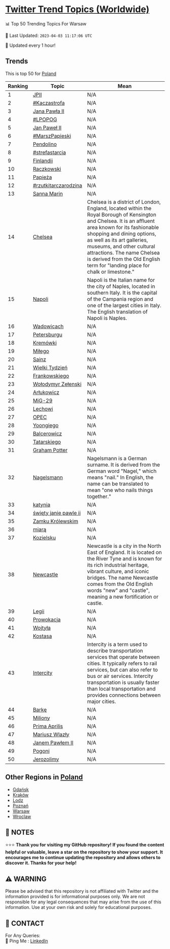 [Twitter Trend Topics (Worldwide)](https://github.com/ErcinDedeoglu/Twitter-Trend-Topics)
==========


📊 Top 50 Trending Topics For Warsaw

📆 Last Updated: `2023-04-03 11:17:06 UTC`

🔧 Updated every 1 hour!


## Trends

This is top 50 for [Poland](</Poland>)

| Ranking | Topic | Mean |
| ------- | ------------ | ------------ |
| 1 | [JPII](http://twitter.com/search?q=JPII) | N/A |
| 2 | [#Kaczastrofa](http://twitter.com/search?q=%23Kaczastrofa) | N/A |
| 3 | [Jana Pawła II](http://twitter.com/search?q=Jana+Paw%c5%82a+II) | N/A |
| 4 | [#LPOPOG](http://twitter.com/search?q=%23LPOPOG) | N/A |
| 5 | [Jan Paweł II](http://twitter.com/search?q=Jan+Pawe%c5%82+II) | N/A |
| 6 | [#MarszPapieski](http://twitter.com/search?q=%23MarszPapieski) | N/A |
| 7 | [Pendolino](http://twitter.com/search?q=Pendolino) | N/A |
| 8 | [#strefastarcia](http://twitter.com/search?q=%23strefastarcia) | N/A |
| 9 | [Finlandii](http://twitter.com/search?q=Finlandii) | N/A |
| 10 | [Raczkowski](http://twitter.com/search?q=Raczkowski) | N/A |
| 11 | [Papieża](http://twitter.com/search?q=Papie%c5%bca) | N/A |
| 12 | [#rzutkitarczarodzina](http://twitter.com/search?q=%23rzutkitarczarodzina) | N/A |
| 13 | [Sanna Marin](http://twitter.com/search?q=Sanna+Marin) | N/A |
| 14 | [Chelsea](http://twitter.com/search?q=Chelsea) | Chelsea is a district of London, England, located within the Royal Borough of Kensington and Chelsea. It is an affluent area known for its fashionable shopping and dining options, as well as its art galleries, museums, and other cultural attractions. The name Chelsea is derived from the Old English term for "landing place for chalk or limestone." |
| 15 | [Napoli](http://twitter.com/search?q=Napoli) | Napoli is the Italian name for the city of Naples, located in southern Italy. It is the capital of the Campania region and one of the largest cities in Italy. The English translation of Napoli is Naples. |
| 16 | [Wadowicach](http://twitter.com/search?q=Wadowicach) | N/A |
| 17 | [Petersburgu](http://twitter.com/search?q=Petersburgu) | N/A |
| 18 | [Kremówki](http://twitter.com/search?q=Krem%c3%b3wki) | N/A |
| 19 | [Miłego](http://twitter.com/search?q=Mi%c5%82ego) | N/A |
| 20 | [Sainz](http://twitter.com/search?q=Sainz) | N/A |
| 21 | [Wielki Tydzień](http://twitter.com/search?q=Wielki+Tydzie%c5%84) | N/A |
| 22 | [Frankowskiego](http://twitter.com/search?q=Frankowskiego) | N/A |
| 23 | [Wołodymyr Zełenski](http://twitter.com/search?q=Wo%c5%82odymyr+Ze%c5%82enski) | N/A |
| 24 | [Arłukowicz](http://twitter.com/search?q=Ar%c5%82ukowicz) | N/A |
| 25 | [MiG-29](http://twitter.com/search?q=MiG-29) | N/A |
| 26 | [Lechowi](http://twitter.com/search?q=Lechowi) | N/A |
| 27 | [OPEC](http://twitter.com/search?q=OPEC) | N/A |
| 28 | [Yoongiego](http://twitter.com/search?q=Yoongiego) | N/A |
| 29 | [Balcerowicz](http://twitter.com/search?q=Balcerowicz) | N/A |
| 30 | [Tatarskiego](http://twitter.com/search?q=Tatarskiego) | N/A |
| 31 | [Graham Potter](http://twitter.com/search?q=Graham+Potter) | N/A |
| 32 | [Nagelsmann](http://twitter.com/search?q=Nagelsmann) | Nagelsmann is a German surname. It is derived from the German word "Nagel," which means "nail." In English, the name can be translated to mean "one who nails things together." |
| 33 | [katynia](http://twitter.com/search?q=katynia) | N/A |
| 34 | [święty janie pawle ii](http://twitter.com/search?q=%c5%9bwi%c4%99ty+janie+pawle+ii) | N/A |
| 35 | [Zamku Królewskim](http://twitter.com/search?q=Zamku+Kr%c3%b3lewskim) | N/A |
| 36 | [miarą](http://twitter.com/search?q=miar%c4%85) | N/A |
| 37 | [Kozielsku](http://twitter.com/search?q=Kozielsku) | N/A |
| 38 | [Newcastle](http://twitter.com/search?q=Newcastle) | Newcastle is a city in the North East of England. It is located on the River Tyne and is known for its rich industrial heritage, vibrant culture, and iconic bridges. The name Newcastle comes from the Old English words "new" and "castle", meaning a new fortification or castle. |
| 39 | [Legii](http://twitter.com/search?q=Legii) | N/A |
| 40 | [Prowokacja](http://twitter.com/search?q=Prowokacja) | N/A |
| 41 | [Wojtyła](http://twitter.com/search?q=Wojty%c5%82a) | N/A |
| 42 | [Kostasa](http://twitter.com/search?q=Kostasa) | N/A |
| 43 | [Intercity](http://twitter.com/search?q=Intercity) | Intercity is a term used to describe transportation services that operate between cities. It typically refers to rail services, but can also refer to bus or air services. Intercity transportation is usually faster than local transportation and provides connections between major cities. |
| 44 | [Barkę](http://twitter.com/search?q=Bark%c4%99) | N/A |
| 45 | [Miliony](http://twitter.com/search?q=Miliony) | N/A |
| 46 | [Prima Aprilis](http://twitter.com/search?q=Prima+Aprilis) | N/A |
| 47 | [Mariusz Wlazły](http://twitter.com/search?q=Mariusz+Wlaz%c5%82y) | N/A |
| 48 | [Janem Pawłem II](http://twitter.com/search?q=Janem+Paw%c5%82em+II) | N/A |
| 49 | [Pogoni](http://twitter.com/search?q=Pogoni) | N/A |
| 50 | [Jerozolimy](http://twitter.com/search?q=Jerozolimy) | N/A |



## Other Regions in [Poland](</Poland>)

* [Gdańsk](</Poland/Gdańsk.md>)
* [Kraków](</Poland/Kraków.md>)
* [Lodz](</Poland/Lodz.md>)
* [Poznań](</Poland/Poznań.md>)
* [Warsaw](</Poland/Warsaw.md>)
* [Wroclaw](</Poland/Wroclaw.md>)



## 📝 NOTES

⭐⭐⭐ **Thank you for visiting my GitHub repository! If you found the content helpful or valuable, leave a star on the repository to show your support. It encourages me to continue updating the repository and allows others to discover it. Thanks for your help!**


## ⚠️ WARNING

Please be advised that this repository is not affiliated with Twitter and the information provided is for informational purposes only. We are not responsible for any legal consequences that may arise from the use of this information. Use at your own risk and solely for educational purposes.


## 📨 CONTACT

 For Any Queries:  
            🏓 Ping Me : [LinkedIn](https://www.linkedin.com/in/ercindedeoglu/)
